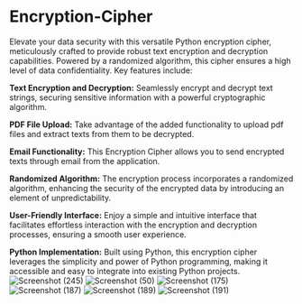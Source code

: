 # Encryption-Cipher
Elevate your data security with this versatile Python encryption cipher, meticulously crafted to provide robust text encryption and decryption capabilities. Powered by a randomized algorithm, this cipher ensures a high level of data confidentiality. Key features include:

**Text Encryption and Decryption:** Seamlessly encrypt and decrypt text strings, securing sensitive information with a powerful cryptographic algorithm.

**PDF File Upload:** Take advantage of the added functionality to upload pdf files and extract texts from them to be decrypted.

**Email Functionality:** This Encryption Cipher allows you to send encrypted texts through email from the application.

**Randomized Algorithm:** The encryption process incorporates a randomized algorithm, enhancing the security of the encrypted data by introducing an element of unpredictability.

**User-Friendly Interface:** Enjoy a simple and intuitive interface that facilitates effortless interaction with the encryption and decryption processes, ensuring a smooth user experience.

**Python Implementation:** Built using Python, this encryption cipher leverages the simplicity and power of Python programming, making it accessible and easy to integrate into existing Python projects.
![Screenshot (245)](https://github.com/OlamideOladipo587/Encryption-Cipher/assets/98642328/0d74cbfb-6c6e-4a4c-baaa-b59c68fc0c46)
![Screenshot (50)](https://github.com/OlamideOladipo587/Encryption-Cipher/assets/98642328/ebe26bb5-55b3-4205-83ed-3c0941f378a3)
![Screenshot (175)](https://github.com/OlamideOladipo587/Encryption-Cipher/assets/98642328/5aec69ae-b69a-4bb6-9a4e-81a6cace31f6)
![Screenshot (187)](https://github.com/OlamideOladipo587/Encryption-Cipher/assets/98642328/44b73562-d12c-47b0-a358-5839fccfbf60)
![Screenshot (189)](https://github.com/OlamideOladipo587/Encryption-Cipher/assets/98642328/d5a1edc1-a48e-44e8-b310-9a9a85ac0741)
![Screenshot (191)](https://github.com/OlamideOladipo587/Encryption-Cipher/assets/98642328/33e9d68f-9a33-4e8c-a00b-3effcef65de2)

